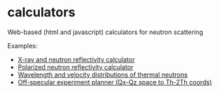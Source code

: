 # calculators
Web-based (html and javascript) calculators for neutron scattering

Examples: 
* [X-ray and neutron reflectivity calculator](./reflectivity-calculator.html)
* [Polarized neutron reflectivity calculator](./magnetic-reflectivity-calculator.html)
* [Wavelength and velocity distributions of thermal neutrons](./cold_source.html)
* [Off-specular experiment planner (Qx-Qz space to Th-2Th coords)](./offspec_planner.html)

